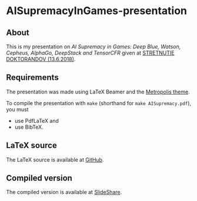 # AISupremacyInGames-presentation

## About

This is my presentation on *AI Supremacy in Games: Deep Blue, Watson, Cepheus, AlphaGo, DeepStack and TensorCFR* given at [STRETNUTIE DOKTORANDOV (13.6.2018)](https://zona.fmph.uniba.sk/detail-novinky/back_to_page/fmfi-uk-zona/article/stretnutie-doktorandov-1362018/calendar_date/2018/june/).

## Requirements

The presentation was made using LaTeX Beamer and the [Metropolis theme](https://github.com/matze/mtheme).

To compile the presentation with `make` (shorthand for `make AISupremacy.pdf`), you must

* use PdfLaTeX and
* use BibTeX.

## LaTeX source

The LaTeX source is available at [GitHub](https://github.com/mathemage/AISupremacyInGames-presentation).

## Compiled version

The compiled version is available at [SlideShare](https://www.slideshare.net/KarelHa1/ai-supremacy-in-games-deep-blue-watson-cepheus-alphago-deepstack-and-tensorcfr).
